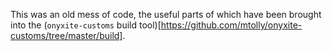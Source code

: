 This was an old mess of code, the useful parts of which have been brought into the
(`onyxite-customs` build tool)[https://github.com/mtolly/onyxite-customs/tree/master/build].
